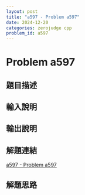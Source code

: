 ```yaml
---
layout: post
title: "a597 - Problem a597"
date: 2024-12-20
categories: zerojudge cpp
problem_id: a597
---
```


# Problem a597

## 題目描述



## 輸入說明



## 輸出說明



## 解題連結

[a597 - Problem a597](https://zerojudge.tw/ShowProblem?problemid=a597)

## 解題思路

